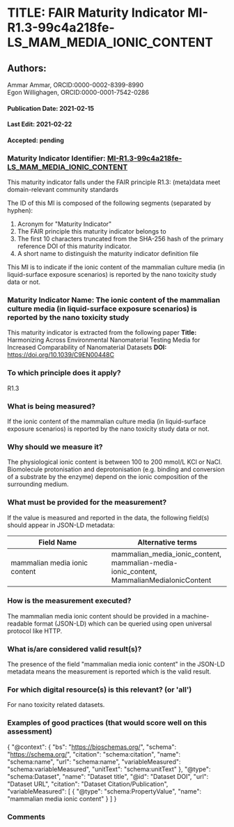 # TITLE: FAIR Maturity Indicator MI-R1.3-99c4a218fe-LS_MAM_MEDIA_IONIC_CONTENT

## Authors: 
Ammar Ammar, ORCID:0000-0002-8399-8990<br>Egon Willighagen, ORCID:0000-0001-7542-0286

#### Publication Date: 2021-02-15
#### Last Edit: 2021-02-22
#### Accepted: pending

### Maturity Indicator Identifier: [MI-R1.3-99c4a218fe-LS_MAM_MEDIA_IONIC_CONTENT](https://w3id.org/fair/maturity_indicator/terms/Gen2/MI-R1.3-99c4a218fe-LS_MAM_MEDIA_IONIC_CONTENT)

This maturity indicator falls under the FAIR principle R1.3:
(meta)data meet domain-relevant community standards

The ID of this MI is composed of the following segments (separated by hyphen):
1. Acronym for "Maturity Indicator"
1. The FAIR principle this maturity indicator belongs to
1. The first 10 characters truncated from the SHA-256 hash of the primary reference DOI of this maturity indicator.
1. A short name to distinguish the maturity indicator definition file

This MI is to indicate if the ionic content of the mammalian culture media (in liquid-surface exposure scenarios) is reported by the nano toxicity study data or not.

### Maturity Indicator Name:  The ionic content of the mammalian culture media (in liquid-surface exposure scenarios) is reported by the nano toxicity study

This maturity indicator is extracted from the following paper 
**Title:** Harmonizing Across Environmental Nanomaterial Testing Media for Increased Comparability of Nanomaterial Datasets
**DOI:** https://doi.org/10.1039/C9EN00448C

### To which principle does it apply?  
R1.3

### What is being measured?
If the ionic content of the mammalian culture media (in liquid-surface exposure scenarios) is reported by the nano toxicity study data or not.

### Why should we measure it?
The physiological ionic content is between 100 to 200 mmol/L KCl or NaCl.
Biomolecule protonisation and deprotonisation (e.g. binding and conversion of a substrate by the enzyme) depend on the ionic composition of the surrounding medium.

### What must be provided for the measurement?
If the value is measured and reported in the data, the following field(s) should appear in JSON-LD metadata: 

| Field Name                    | Alternative terms                                                                               |
| ----------------------------- | ----------------------------------------------------------------------------------------------- |
| mammalian media ionic content | mammalian_media_ionic_content,<br>mammalian-media-ionic_content,<br>MammalianMediaIonicContent  |

### How is the measurement executed?
The mammalian media ionic content should be provided in a machine-readable format (JSON-LD) which can be queried using open universal protocol like HTTP.

### What is/are considered valid result(s)?
The presence of the field "mammalian media ionic content" in the JSON-LD metadata means the measurement is reported which is the valid result.

### For which digital resource(s) is this relevant? (or 'all')
For nano toxicity related datasets.  

### Examples of good practices (that would score well on this assessment)

 {
 	"@context": {
 		"bs": "https://bioschemas.org/",
 		"schema": "https://schema.org/",
 		"citation": "schema:citation",
 		"name": "schema:name",
 		"url": "schema:name",
 		"variableMeasured": "schema:variableMeasured",
 		"unitText": "schema:unitText"
 	},
 	"@type": "schema:Dataset",
 	"name": "Dataset title",
 	"@id": "Dataset DOI",
 	"url": "Dataset URL",
 	"citation": "Dataset Citation/Publication",
 	"variableMeasured": [
 		{
 			"@type": "schema:PropertyValue",
 			"name": "mammalian media ionic content"
 		}
 	]
 }

### Comments

